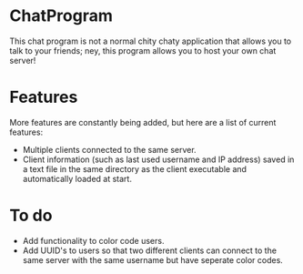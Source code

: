 # ChatProgram
This chat program is not a normal chity chaty application that allows you to talk to your friends; ney, this program allows you to host your own chat server!
# Features
More features are constantly being added, but here are a list of current features:
- Multiple clients connected to the same server.
- Client information (such as last used username and IP address) saved in a text file in the same directory as the client executable and automatically loaded at start.
# To do
- Add functionality to color code users.
- Add UUID's to users so that two different clients can connect to the same server with the same username but have seperate color codes.
